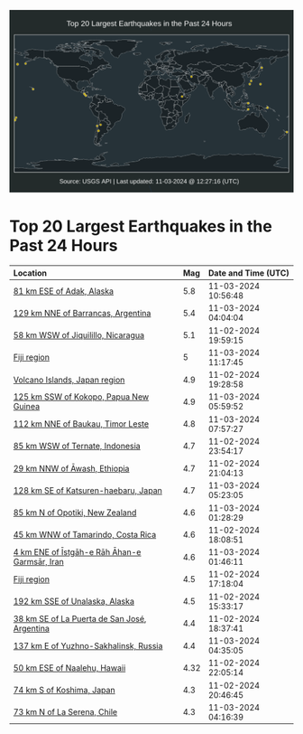![Map](./map.png)

# Top 20 Largest Earthquakes in the Past 24 Hours

| Location | Mag | Date and Time (UTC) |
|:---|:---|:---|
| [81 km ESE of Adak, Alaska](https://earthquake.usgs.gov/earthquakes/eventpage/us7000nppj) | 5.8 | 11-03-2024 10:56:48 |
| [129 km NNE of Barrancas, Argentina](https://earthquake.usgs.gov/earthquakes/eventpage/us7000npn0) | 5.4 | 11-03-2024 04:04:04 |
| [58 km WSW of Jiquilillo, Nicaragua](https://earthquake.usgs.gov/earthquakes/eventpage/us7000npl2) | 5.1 | 11-02-2024 19:59:15 |
| [Fiji region](https://earthquake.usgs.gov/earthquakes/eventpage/us7000nppn) | 5 | 11-03-2024 11:17:45 |
| [Volcano Islands, Japan region](https://earthquake.usgs.gov/earthquakes/eventpage/us7000npky) | 4.9 | 11-02-2024 19:28:58 |
| [125 km SSW of Kokopo, Papua New Guinea](https://earthquake.usgs.gov/earthquakes/eventpage/us7000npnr) | 4.9 | 11-03-2024 05:59:52 |
| [112 km NNE of Baukau, Timor Leste](https://earthquake.usgs.gov/earthquakes/eventpage/us7000npp7) | 4.8 | 11-03-2024 07:57:27 |
| [85 km WSW of Ternate, Indonesia](https://earthquake.usgs.gov/earthquakes/eventpage/us7000nply) | 4.7 | 11-02-2024 23:54:17 |
| [29 km NNW of Āwash, Ethiopia](https://earthquake.usgs.gov/earthquakes/eventpage/us7000npla) | 4.7 | 11-02-2024 21:04:13 |
| [128 km SE of Katsuren-haebaru, Japan](https://earthquake.usgs.gov/earthquakes/eventpage/us7000npng) | 4.7 | 11-03-2024 05:23:05 |
| [85 km N of Opotiki, New Zealand](https://earthquake.usgs.gov/earthquakes/eventpage/us7000npmb) | 4.6 | 11-03-2024 01:28:29 |
| [45 km WNW of Tamarindo, Costa Rica](https://earthquake.usgs.gov/earthquakes/eventpage/us7000npkh) | 4.6 | 11-02-2024 18:08:51 |
| [4 km ENE of Īstgāh-e Rāh Āhan-e Garmsār, Iran](https://earthquake.usgs.gov/earthquakes/eventpage/us7000npmi) | 4.6 | 11-03-2024 01:46:11 |
| [Fiji region](https://earthquake.usgs.gov/earthquakes/eventpage/us7000npkd) | 4.5 | 11-02-2024 17:18:04 |
| [192 km SSE of Unalaska, Alaska](https://earthquake.usgs.gov/earthquakes/eventpage/us7000npjx) | 4.5 | 11-02-2024 15:33:17 |
| [38 km SE of La Puerta de San José, Argentina](https://earthquake.usgs.gov/earthquakes/eventpage/us7000npkq) | 4.4 | 11-02-2024 18:37:41 |
| [137 km E of Yuzhno-Sakhalinsk, Russia](https://earthquake.usgs.gov/earthquakes/eventpage/us7000npn8) | 4.4 | 11-03-2024 04:35:05 |
| [50 km ESE of Naalehu, Hawaii](https://earthquake.usgs.gov/earthquakes/eventpage/hv74520627) | 4.32 | 11-02-2024 22:05:14 |
| [74 km S of Koshima, Japan](https://earthquake.usgs.gov/earthquakes/eventpage/us7000npl9) | 4.3 | 11-02-2024 20:46:45 |
| [73 km N of La Serena, Chile](https://earthquake.usgs.gov/earthquakes/eventpage/us7000npn2) | 4.3 | 11-03-2024 04:16:39 |
